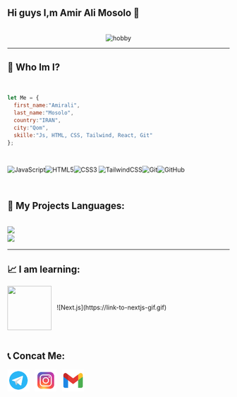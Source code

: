 ## Hi guys I,m Amir Ali Mosolo 👋
<br />

<div align="center">
  <img align="center" width="500px" height="400px" src="https://user-images.githubusercontent.com/74038190/212750672-2f3f2b50-c84f-4ed8-a60a-849ae69ff9df.gif" alt="hobby" />
</div>

------


<h2>🤔 Who Im I?</h2>

<br />

```javascript
let Me = {
  first_name:"Amirali",
  last_name:"Mosolo",
  country:"IRAN",
  city:"Qom",
  skille:"Js, HTML, CSS, Tailwind, React, Git"
};
```
<br />

<div align="">
  
  ![JavaScript](https://img.shields.io/badge/javascript-%23323330.svg?style=for-the-badge&logo=javascript&logoColor=%23F7DF1E)![HTML5](https://img.shields.io/badge/html5-%23E34F26.svg?style=for-the-badge&logo=html5&logoColor=white)![CSS3](https://img.shields.io/badge/css3-%231572B6.svg?style=for-the-badge&logo=css3&logoColor=white)	![TailwindCSS](https://img.shields.io/badge/tailwindcss-%2338B2AC.svg?style=for-the-badge&logo=tailwind-css&logoColor=white)![Git](https://img.shields.io/badge/git-%23F05033.svg?style=for-the-badge&logo=git&logoColor=white)![GitHub](https://img.shields.io/badge/github-%23121011.svg?style=for-the-badge&logo=github&logoColor=white)
</div>

<br />

<h2>🔧 My Projects Languages:</h2>

<br />

<a display:flex>
  <img src="https://github-readme-stats.vercel.app/api?username=amirali-stu&show_icons=true&theme=dark" />
  
  <br />
  
  <img src="https://github-readme-stats.vercel.app/api/top-langs/?username=amirali-stu" />
</a>


----------

<h2>📈 I am learning:</h2>

<div>
  <img width="100px" height="100px" align="center" src="https://user-images.githubusercontent.com/74038190/212257467-871d32b7-e401-42e8-a166-fcfd7baa4c6b.gif" />
  &nbsp;
  ![Next.js](https://link-to-nextjs-gif.gif)
   <br />
</div>


<br />


<h2>📞 Concat Me:</h2>

  <a href="https://t.me/AmiraLizzz"><img height="50px" width="50px" src="https://github.com/amirali-stu/amirali-stu/blob/main/icons8-telegram-96.png?raw=true" alt="telegram" /></a>
  &nbsp;
  <a href=""><img height="50px" width="50px" src="https://github.com/amirali-stu/amirali-stu/blob/main/icons8-instagram-96.png?raw=true" alt="Instagram" /></a>
  &nbsp;
  <a href=""><img height="50px" width="50px" src="https://github.com/amirali-stu/amirali-stu/blob/main/icons8-gmail-96.png?raw=true" alt="gmail" /></a>


<br />
